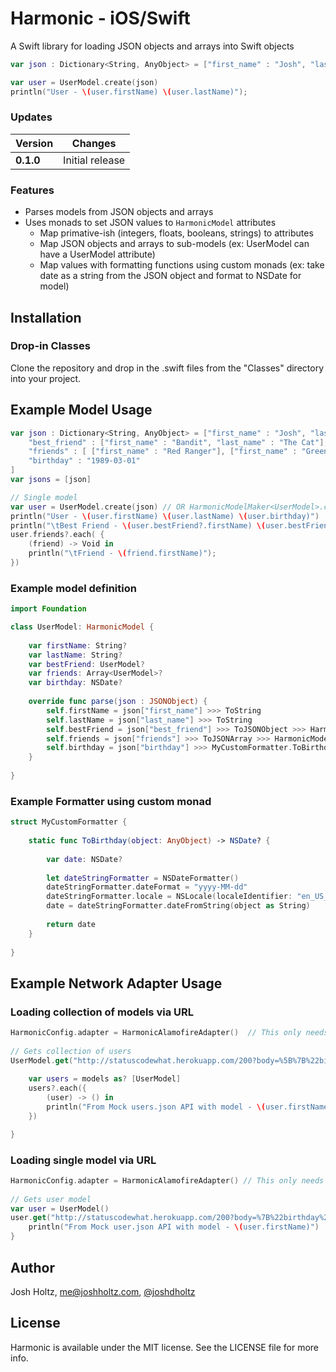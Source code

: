 # Harmonic - iOS/Swift

A Swift library for loading JSON objects and arrays into Swift objects

```swift
var json : Dictionary<String, AnyObject> = ["first_name" : "Josh", "last_name" : "Holtz"];

var user = UserModel.create(json)
println("User - \(user.firstName) \(user.lastName)");
```

### Updates

Version | Changes
--- | ---
**0.1.0** | Initial release

### Features
- Parses models from JSON objects and arrays
- Uses monads to set JSON values to `HarmonicModel` attributes
    - Map primative-ish (integers, floats, booleans, strings) to attributes
    - Map JSON objects and arrays to sub-models (ex: UserModel can have a UserModel attribute)
    - Map values with formatting functions using custom monads (ex: take date as a string from the JSON object and format to NSDate for model)

## Installation

### Drop-in Classes
Clone the repository and drop in the .swift files from the "Classes" directory into your project.

## Example Model Usage

```swift
var json : Dictionary<String, AnyObject> = ["first_name" : "Josh", "last_name" : "Holtz",
    "best_friend" : ["first_name" : "Bandit", "last_name" : "The Cat"],
    "friends" : [ ["first_name" : "Red Ranger"], ["first_name" : "Green Ranger"] ],
    "birthday" : "1989-03-01"
]
var jsons = [json]

// Single model
var user = UserModel.create(json) // OR HarmonicModelMaker<UserModel>.createModel(json)
println("User - \(user.firstName) \(user.lastName) \(user.birthday)")
println("\tBest Friend - \(user.bestFriend?.firstName) \(user.bestFriend?.lastName)")
user.friends?.each( {
    (friend) -> Void in
    println("\tFriend - \(friend.firstName)");
})
```

### Example model definition

```swift
import Foundation

class UserModel: HarmonicModel {
    
    var firstName: String?
    var lastName: String?
    var bestFriend: UserModel?
    var friends: Array<UserModel>?
    var birthday: NSDate?
    
    override func parse(json : JSONObject) {
        self.firstName = json["first_name"] >>> ToString
        self.lastName = json["last_name"] >>> ToString
        self.bestFriend = json["best_friend"] >>> ToJSONObject >>> HarmonicModelMaker<UserModel>.createModel
        self.friends = json["friends"] >>> ToJSONArray >>> HarmonicModelMaker<UserModel>.createCollection
        self.birthday = json["birthday"] >>> MyCustomFormatter.ToBirthday
    }
    
}
```

### Example Formatter using custom monad

```swift
struct MyCustomFormatter {
    
    static func ToBirthday(object: AnyObject) -> NSDate? {
        
        var date: NSDate?
        
        let dateStringFormatter = NSDateFormatter()
        dateStringFormatter.dateFormat = "yyyy-MM-dd"
        dateStringFormatter.locale = NSLocale(localeIdentifier: "en_US_POSIX")
        date = dateStringFormatter.dateFromString(object as String)
        
        return date
    }
    
}
```

## Example Network Adapter Usage

### Loading collection of models via URL

```swift
HarmonicConfig.adapter = HarmonicAlamofireAdapter()  // This only needs to get done once (probably in AppDelegate)
        
// Gets collection of users
UserModel.get("http://statuscodewhat.herokuapp.com/200?body=%5B%7B%22birthday%22%3A%221989-03-01%22%2C%22first_name%22%3A%22Josh%22%2C%22friends%22%3A%5B%7B%22first_name%22%3A%22Red%2520Ranger%22%7D%2C%7B%22first_name%22%3A%22Green%2520Ranger%22%7D%5D%2C%22last_name%22%3A%22Holtz%22%2C%22best_friend%22%3A%7B%22first_name%22%3A%22Bandit%22%2C%22last_name%22%3A%22The%2520Cat%22%7D%7D%5D") {(request, response, models, error) in
    
    var users = models as? [UserModel]
    users?.each({
        (user) -> () in
        println("From Mock users.json API with model - \(user.firstName)")
    })

}
```

### Loading single model via URL

```swift
HarmonicConfig.adapter = HarmonicAlamofireAdapter() // This only needs to get done once (probably in AppDelegate)
        
// Gets user model
var user = UserModel()
user.get("http://statuscodewhat.herokuapp.com/200?body=%7B%22birthday%22%3A%221989-03-01%22%2C%22first_name%22%3A%22Josh%22%2C%22friends%22%3A%5B%7B%22first_name%22%3A%22Red%2520Ranger%22%7D%2C%7B%22first_name%22%3A%22Green%2520Ranger%22%7D%5D%2C%22last_name%22%3A%22Holtz%22%2C%22best_friend%22%3A%7B%22first_name%22%3A%22Bandit%22%2C%22last_name%22%3A%22The%2520Cat%22%7D%7D") {(request, response, model, error) in
    println("From Mock user.json API with model - \(user.firstName)")
}
```

## Author

Josh Holtz, me@joshholtz.com, [@joshdholtz](https://twitter.com/joshdholtz)

## License

Harmonic is available under the MIT license. See the LICENSE file for more info.
